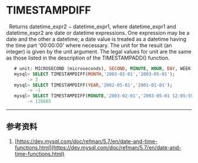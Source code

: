 # TIMESTAMPDIFF
&nbsp;&nbsp;Returns datetime_expr2 − datetime_expr1, where datetime_expr1 and datetime_expr2 are date or datetime expressions. One expression may be a date and the other a datetime; a date value is treated as a datetime having the time part '00:00:00' where necessary. The unit for the result (an integer) is given by the unit argument. The legal values for unit are the same as those listed in the description of the TIMESTAMPADD() function.
```sql
   # unit: MICROSECOND (microseconds), SECOND, MINUTE, HOUR, DAY, WEEK, MONTH, QUARTER, or YEAR. 
   mysql> SELECT TIMESTAMPDIFF(MONTH,'2003-02-01','2003-05-01');
        -> 3
   mysql> SELECT TIMESTAMPDIFF(YEAR,'2002-05-01','2001-01-01');
        -> -1
   mysql> SELECT TIMESTAMPDIFF(MINUTE,'2003-02-01','2003-05-01 12:05:55');
        -> 128885
```

---

## 参考资料
1. [https://dev.mysql.com/doc/refman/5.7/en/date-and-time-functions.html](https://dev.mysql.com/doc/refman/5.7/en/date-and-time-functions.html)